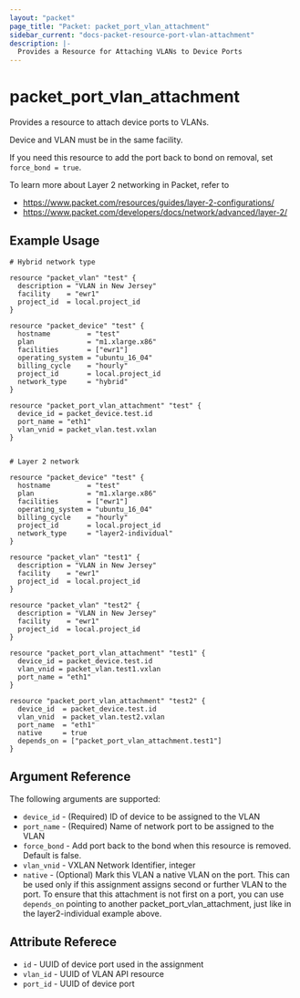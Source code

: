```yaml
---
layout: "packet"
page_title: "Packet: packet_port_vlan_attachment"
sidebar_current: "docs-packet-resource-port-vlan-attachment"
description: |-
  Provides a Resource for Attaching VLANs to Device Ports
---
```


# packet_port_vlan_attachment

Provides a resource to attach device ports to VLANs.

Device and VLAN must be in the same facility.

If you need this resource to add the port back to bond on removal, set `force_bond = true`.

To learn more about Layer 2 networking in Packet, refer to

* https://www.packet.com/resources/guides/layer-2-configurations/ 
* https://www.packet.com/developers/docs/network/advanced/layer-2/

## Example Usage

```hcl
# Hybrid network type

resource "packet_vlan" "test" {
  description = "VLAN in New Jersey"
  facility    = "ewr1"
  project_id  = local.project_id
}

resource "packet_device" "test" {
  hostname         = "test"
  plan             = "m1.xlarge.x86"
  facilities       = ["ewr1"]
  operating_system = "ubuntu_16_04"
  billing_cycle    = "hourly"
  project_id       = local.project_id
  network_type     = "hybrid"
}

resource "packet_port_vlan_attachment" "test" {
  device_id = packet_device.test.id
  port_name = "eth1"
  vlan_vnid = packet_vlan.test.vxlan
}


# Layer 2 network

resource "packet_device" "test" {
  hostname         = "test"
  plan             = "m1.xlarge.x86"
  facilities       = ["ewr1"]
  operating_system = "ubuntu_16_04"
  billing_cycle    = "hourly"
  project_id       = local.project_id
  network_type     = "layer2-individual"
}

resource "packet_vlan" "test1" {
  description = "VLAN in New Jersey"
  facility    = "ewr1"
  project_id  = local.project_id
}

resource "packet_vlan" "test2" {
  description = "VLAN in New Jersey"
  facility    = "ewr1"
  project_id  = local.project_id
}

resource "packet_port_vlan_attachment" "test1" {
  device_id = packet_device.test.id
  vlan_vnid = packet_vlan.test1.vxlan
  port_name = "eth1"
}

resource "packet_port_vlan_attachment" "test2" {
  device_id  = packet_device.test.id
  vlan_vnid  = packet_vlan.test2.vxlan
  port_name  = "eth1"
  native     = true
  depends_on = ["packet_port_vlan_attachment.test1"]
}
```

## Argument Reference

The following arguments are supported:

* `device_id` - (Required) ID of device to be assigned to the VLAN
* `port_name` - (Required) Name of network port to be assigned to the VLAN
* `force_bond` - Add port back to the bond when this resource is removed. Default is false.
* `vlan_vnid` - VXLAN Network Identifier, integer
* `native` - (Optional) Mark this VLAN a native VLAN on the port. This can be used only if this assignment assigns second or further VLAN to the port. To ensure that this attachment is not first on a port, you can use `depends_on` pointing to another packet_port_vlan_attachment, just like in the layer2-individual example above. 

## Attribute Referece

* `id` - UUID of device port used in the assignment
* `vlan_id` - UUID of VLAN API resource
* `port_id` - UUID of device port
